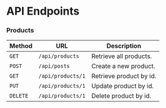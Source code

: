 # API Endpoints

### Products

| Method   | URL               | Description             |
| -------- | ----------------- | ----------------------- |
| `GET`    | `/api/products`   | Retrieve all products.  |
| `POST`   | `/api/posts`      | Create a new product.   |
| `GET`    | `/api/products/1` | Retrieve product by id. |
| `PUT`    | `/api/products/1` | Update product by id.   |
| `DELETE` | `/api/products/1` | Delete product by id.   |
